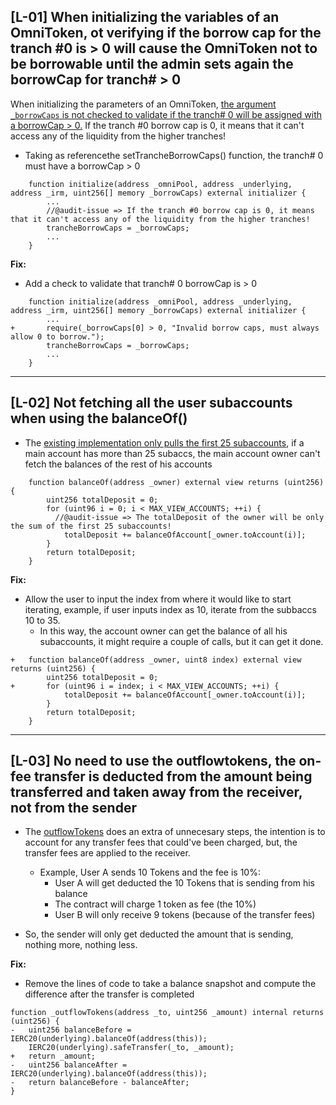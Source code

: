 ## [L-01] When initializing the variables of an OmniToken, ot verifying if the borrow cap for the tranch #0 is > 0 will cause the OmniToken not to be borrowable until the admin sets again the borrowCap for tranch# > 0

When initializing the parameters of an OmniToken, [the argument `_borrowCaps` is not checked to validate if the tranch# 0 will be assigned with a borrowCap > 0.](https://github.com/code-423n4/2023-11-betafinance/blob/main/Omni_Protocol/src/OmniToken.sol#L63) If the tranch #0 borrow cap is 0, it means that it can't access any of the liquidity from the higher tranches!

  - Taking as referencethe setTrancheBorrowCaps() function, the tranch# 0 must have a borrowCap > 0
```solidity
    function initialize(address _omniPool, address _underlying, address _irm, uint256[] memory _borrowCaps) external initializer {
        ...
        //@audit-issue => If the tranch #0 borrow cap is 0, it means that it can't access any of the liquidity from the higher tranches!
        trancheBorrowCaps = _borrowCaps;
        ...
    }
```

**Fix:**
- Add a check to validate that tranch# 0 borrowCap is > 0
```solidity
    function initialize(address _omniPool, address _underlying, address _irm, uint256[] memory _borrowCaps) external initializer {
        ...
+       require(_borrowCaps[0] > 0, "Invalid borrow caps, must always allow 0 to borrow.");
        trancheBorrowCaps = _borrowCaps;
        ...
    }
```
---
## [L-02] Not fetching all the user subaccounts when using the balanceOf()
- The [existing implementation only pulls the first 25 subaccounts](https://github.com/code-423n4/2023-11-betafinance/blob/main/Omni_Protocol/src/OmniToken.sol#L455-L461), if a main account has more than 25 subaccs, the main account owner can't fetch the balances of the rest of his accounts
```solidity
    function balanceOf(address _owner) external view returns (uint256) {
        uint256 totalDeposit = 0;
        for (uint96 i = 0; i < MAX_VIEW_ACCOUNTS; ++i) {
          //@audit-issue => The totalDeposit of the owner will be only the sum of the first 25 subaccounts!
            totalDeposit += balanceOfAccount[_owner.toAccount(i)];
        }
        return totalDeposit;
    }
```

**Fix:**
- Allow the user to input the index from where it would like to start iterating, example, if user inputs index as 10, iterate from the subbaccs 10 to 35.
  - In this way, the account owner can get the balance of all his subaccounts, it might require a couple of calls, but it can get it done.
```solidity
+   function balanceOf(address _owner, uint8 index) external view returns (uint256) {
        uint256 totalDeposit = 0;
+       for (uint96 i = index; i < MAX_VIEW_ACCOUNTS; ++i) {
            totalDeposit += balanceOfAccount[_owner.toAccount(i)];
        }
        return totalDeposit;
    }
```

----

## [L-03] No need to use the outflowtokens, the on-fee transfer is deducted from the amount being transferred and taken away from the receiver, not from the sender
- The [outflowTokens](https://github.com/code-423n4/2023-11-betafinance/blob/main/Omni_Protocol/src/WithUnderlying.sol#L48-L53) does an extra of unnecesary steps, the intention is to account for any transfer fees that could've been charged, but, the transfer fees are applied to the receiver.
  - Example, User A sends 10 Tokens and the fee is 10%:
    - User A will get deducted the 10 Tokens that is sending from his balance
    - The contract will charge 1 token as fee (the 10%)
    - User B will only receive 9 tokens (because of the transfer fees)
  
- So, the sender will only get deducted the amount that is sending, nothing more, nothing less.

**Fix:**
- Remove the lines of code to take a balance snapshot and compute the difference after the transfer is completed
```solidity
function _outflowTokens(address _to, uint256 _amount) internal returns (uint256) {
-   uint256 balanceBefore = IERC20(underlying).balanceOf(address(this));
    IERC20(underlying).safeTransfer(_to, _amount);
+   return _amount;    
-   uint256 balanceAfter = IERC20(underlying).balanceOf(address(this));
-   return balanceBefore - balanceAfter;
}
```

